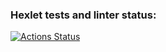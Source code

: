 ### Hexlet tests and linter status:
[![Actions Status](https://github.com/alistkov/java-project-71/actions/workflows/hexlet-check.yml/badge.svg)](https://github.com/alistkov/java-project-71/actions)